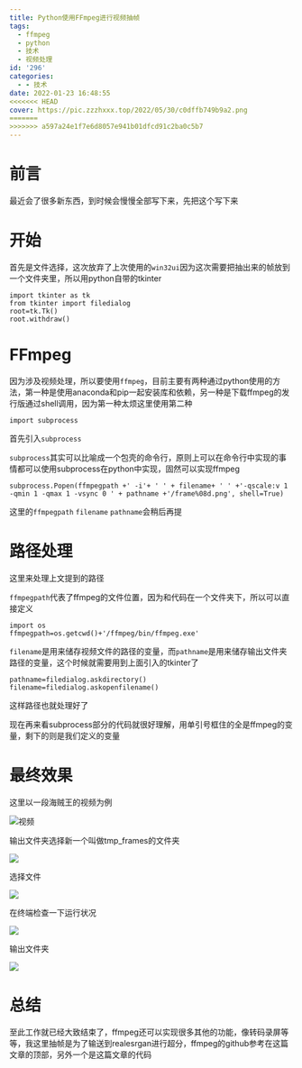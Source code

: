 ```yaml
---
title: Python使用FFmpeg进行视频抽帧
tags:
  - ffmpeg
  - python
  - 技术
  - 视频处理
id: '296'
categories:
  - - 技术
date: 2022-01-23 16:48:55
<<<<<<< HEAD
cover: https://pic.zzzhxxx.top/2022/05/30/c0dffb749b9a2.png
=======
>>>>>>> a597a24e1f7e6d8057e941b01dfcd91c2ba0c5b7
---
```



# 前言

最近会了很多新东西，到时候会慢慢全部写下来，先把这个写下来

# 开始

首先是文件选择，这次放弃了上次使用的`win32ui`因为这次需要把抽出来的帧放到一个文件夹里，所以用python自带的tkinter

```
import tkinter as tk
from tkinter import filedialog
root=tk.Tk()
root.withdraw()
```

# FFmpeg

因为涉及视频处理，所以要使用`ffmpeg`，目前主要有两种通过python使用的方法，第一种是使用anaconda和pip一起安装库和依赖，另一种是下载ffmpeg的发行版通过shell调用，因为第一种太烦这里使用第二种

```
import subprocess
```

首先引入`subprocess`

`subprocess`其实可以比喻成一个包壳的命令行，原则上可以在命令行中实现的事情都可以使用subprocess在python中实现，固然可以实现ffmpeg

```
subprocess.Popen(ffmpegpath +' -i'+ ' ' + filename+ ' ' +'-qscale:v 1 -qmin 1 -qmax 1 -vsync 0 ' + pathname +'/frame%08d.png', shell=True)
```

这里的`ffmpegpath` `filename` `pathname`会稍后再提

# 路径处理

这里来处理上文提到的路径

`ffmpegpath`代表了ffmpeg的文件位置，因为和代码在一个文件夹下，所以可以直接定义

```
import os
ffmpegpath=os.getcwd()+'/ffmpeg/bin/ffmpeg.exe'
```

`filename`是用来储存视频文件的路径的变量，而`pathname`是用来储存输出文件夹路径的变量，这个时候就需要用到上面引入的tkinter了

```
pathname=filedialog.askdirectory()
filename=filedialog.askopenfilename()
```

这样路径也就处理好了

现在再来看subprocess部分的代码就很好理解，用单引号框住的全是ffmpeg的变量，剩下的则是我们定义的变量

# 最终效果

这里以一段海贼王的视频为例

![视频](https://pic.zzzhxxx.top/2022/01/23/06aaeb7956713.png)

输出文件夹选择新一个叫做tmp\_frames的文件夹

![](https://pic.zzzhxxx.top/2022/01/23/eccaf8c5cb9fa.png)

选择文件

![](https://pic.zzzhxxx.top/2022/01/23/8a1b5c4851737.png)

在终端检查一下运行状况

![](https://pic.zzzhxxx.top/2022/01/23/f7778bed57120.png)

输出文件夹

![](https://pic.zzzhxxx.top/2022/01/23/6f42ef4ecda52.png)

# 总结

至此工作就已经大致结束了，ffmpeg还可以实现很多其他的功能，像转码录屏等等，我这里抽帧是为了输送到realesrgan进行超分，ffmpeg的github参考在这篇文章的顶部，另外一个是这篇文章的代码